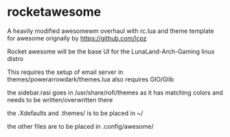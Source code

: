 # rocketawesome
A heavily modified awesomewm overhaul
with rc.lua and theme template for awesome orignally by https://github.com/lcpz

Rocket awesome will be the base UI for the LunaLand-Arch-Gaming linux distro


This requires the setup of email server in themes/powerarrowdark/themes.lua
also requires GIO/Glib

the sidebar.rasi goes in /usr/share/rofi/themes as it has matching colors and needs to be written/overwritten there

the .Xdefaults and .themes/ is to be placed in ~/

the other files are to be placed in .config/awesome/
